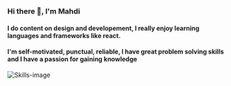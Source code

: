 ### Hi there 👋, I'm Mahdi 

#### I do content on design and developement, I really enjoy learning languages and frameworks like react. 
####  I'm self-motivated, punctual, reliable, I have great problem solving skills and  I have a passion for gaining knowledge

![Skills-image](https://user-images.githubusercontent.com/97401303/165814570-d7f19b4c-c84d-47ac-ac09-72397e62c1cd.png)

<!--
**idham19/idham19** is a ✨ _special_ ✨ repository because its `README.md` (this file) appears on your GitHub profile.

Here are some ideas to get you started:

- 🔭 I’m currently working on ...
- 🌱 I’m currently learning ...
- 👯 I’m looking to collaborate on ...
- 🤔 I’m looking for help with ...
- 💬 Ask me about ...
- 📫 How to reach me: ...
- 😄 Pronouns: ...
- ⚡ Fun fact: ...
-->
